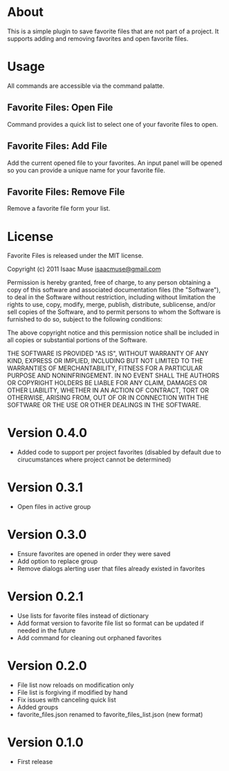 # About
This is a simple plugin to save favorite files that are not part of a project.  It supports adding and removing favorites and open favorite files.

# Usage
All commands are accessible via the command palatte.

## Favorite Files: Open File
Command provides a quick list to select one of your favorite files to open.

## Favorite Files: Add File
Add the current opened file to your favorites.  An input panel will be opened so you can provide a unique name for your favorite file.

## Favorite Files: Remove File
Remove a favorite file form your list.

# License

Favorite Files is released under the MIT license.

Copyright (c) 2011 Isaac Muse <isaacmuse@gmail.com>

Permission is hereby granted, free of charge, to any person obtaining a copy of this software and associated documentation files (the "Software"), to deal in the Software without restriction, including without limitation the rights to use, copy, modify, merge, publish, distribute, sublicense, and/or sell copies of the Software, and to permit persons to whom the Software is furnished to do so, subject to the following conditions:

The above copyright notice and this permission notice shall be included in all copies or substantial portions of the Software.

THE SOFTWARE IS PROVIDED "AS IS", WITHOUT WARRANTY OF ANY KIND, EXPRESS OR IMPLIED, INCLUDING BUT NOT LIMITED TO THE WARRANTIES OF MERCHANTABILITY, FITNESS FOR A PARTICULAR PURPOSE AND NONINFRINGEMENT. IN NO EVENT SHALL THE AUTHORS OR COPYRIGHT HOLDERS BE LIABLE FOR ANY CLAIM, DAMAGES OR OTHER LIABILITY, WHETHER IN AN ACTION OF CONTRACT, TORT OR OTHERWISE, ARISING FROM, OUT OF OR IN CONNECTION WITH THE SOFTWARE OR THE USE OR OTHER DEALINGS IN THE SOFTWARE.

# Version 0.4.0
- Added code to support per project favorites (disabled by default due to cirucumstances where project cannot be determined)

# Version 0.3.1
- Open files in active group

# Version 0.3.0
- Ensure favorites are opened in order they were saved
- Add option to replace group
- Remove dialogs alerting user that files already existed in favorites

# Version 0.2.1
- Use lists for favorite files instead of dictionary
- Add format version to favorite file list so format can be updated if needed in the future
- Add command for cleaning out orphaned favorites

# Version 0.2.0
- File list now reloads on modification only
- File list is forgiving if modified by hand
- Fix issues with canceling quick list
- Added groups
- favorite_files.json renamed to favorite_files_list.json (new format)

# Version 0.1.0
- First release
